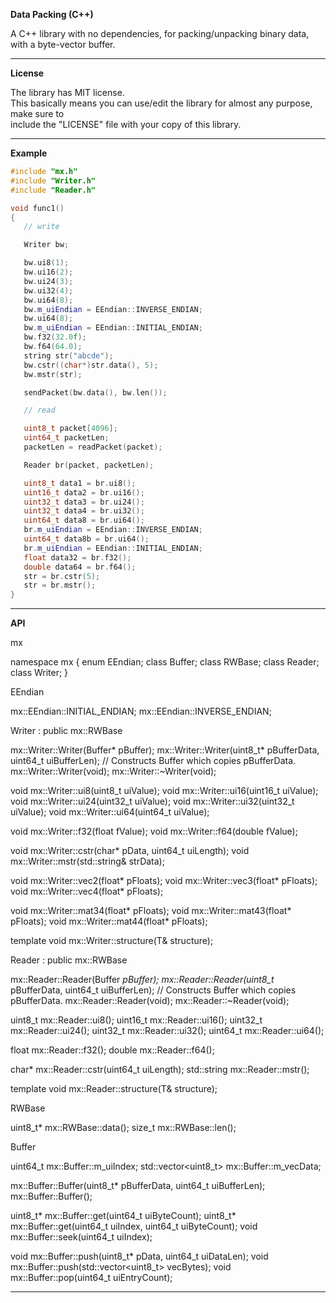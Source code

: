 **Data Packing (C++)**

A C++ library with no dependencies, for packing/unpacking binary data, with a byte-vector buffer.

-----

**License**

The library has MIT license.  
This basically means you can use/edit the library for almost any purpose, make sure to  
include the "LICENSE" file with your copy of this library.

-----

**Example**

```cpp
#include "mx.h"
#include "Writer.h"
#include "Reader.h"

void func1()
{
   // write

   Writer bw;

   bw.ui8(1);
   bw.ui16(2);
   bw.ui24(3);
   bw.ui32(4);
   bw.ui64(8);
   bw.m_uiEndian = EEndian::INVERSE_ENDIAN;
   bw.ui64(8);
   bw.m_uiEndian = EEndian::INITIAL_ENDIAN;
   bw.f32(32.0f);
   bw.f64(64.0);
   string str("abcde");
   bw.cstr((char*)str.data(), 5);
   bw.mstr(str);

   sendPacket(bw.data(), bw.len());

   // read

   uint8_t packet[4096];
   uint64_t packetLen;
   packetLen = readPacket(packet);

   Reader br(packet, packetLen);

   uint8_t data1 = br.ui8();
   uint16_t data2 = br.ui16();
   uint32_t data3 = br.ui24();
   uint32_t data4 = br.ui32();
   uint64_t data8 = br.ui64();
   br.m_uiEndian = EEndian::INVERSE_ENDIAN;
   uint64_t data8b = br.ui64();
   br.m_uiEndian = EEndian::INITIAL_ENDIAN;
   float data32 = br.f32();
   double data64 = br.f64();
   str = br.cstr(5);
   str = br.mstr();
}
```

-----

**API**

mx

namespace mx
{
	enum EEndian;
	class Buffer;
	class RWBase;
	class Reader;
	class Writer;
}

EEndian

mx::EEndian::INITIAL_ENDIAN;
mx::EEndian::INVERSE_ENDIAN;

Writer : public mx::RWBase

mx::Writer::Writer(Buffer* pBuffer);
mx::Writer::Writer(uint8_t* pBufferData, uint64_t uiBufferLen); // Constructs Buffer which copies pBufferData.
mx::Writer::Writer(void);
mx::Writer::~Writer(void);

void mx::Writer::ui8(uint8_t uiValue);
void mx::Writer::ui16(uint16_t uiValue);
void mx::Writer::ui24(uint32_t uiValue);
void mx::Writer::ui32(uint32_t uiValue);
void mx::Writer::ui64(uint64_t uiValue);
	
void mx::Writer::f32(float fValue);
void mx::Writer::f64(double fValue);
	
void mx::Writer::cstr(char* pData, uint64_t uiLength);
void mx::Writer::mstr(std::string& strData);

void mx::Writer::vec2(float* pFloats);
void mx::Writer::vec3(float* pFloats);
void mx::Writer::vec4(float* pFloats);

void mx::Writer::mat34(float* pFloats);
void mx::Writer::mat43(float* pFloats);
void mx::Writer::mat44(float* pFloats);

template <class T>
void mx::Writer::structure(T& structure);

Reader : public mx::RWBase

mx::Reader::Reader(Buffer *pBuffer);
mx::Reader::Reader(uint8_t* pBufferData, uint64_t uiBufferLen); // Constructs Buffer which copies pBufferData.
mx::Reader::Reader(void);
mx::Reader::~Reader(void);

uint8_t mx::Reader::ui8();
uint16_t mx::Reader::ui16();
uint32_t mx::Reader::ui24();
uint32_t mx::Reader::ui32();
uint64_t mx::Reader::ui64();

float mx::Reader::f32();
double mx::Reader::f64();

char* mx::Reader::cstr(uint64_t uiLength);
std::string mx::Reader::mstr();

template <class T>
void mx::Reader::structure(T& structure);

RWBase

uint8_t* mx::RWBase::data();
size_t mx::RWBase::len();

Buffer

uint64_t mx::Buffer::m_uiIndex;
std::vector<uint8_t> mx::Buffer::m_vecData;

mx::Buffer::Buffer(uint8_t* pBufferData, uint64_t uiBufferLen);
mx::Buffer::Buffer();

uint8_t* mx::Buffer::get(uint64_t uiByteCount);
uint8_t* mx::Buffer::get(uint64_t uiIndex, uint64_t uiByteCount);
void mx::Buffer::seek(uint64_t uiIndex);

void mx::Buffer::push(uint8_t* pData, uint64_t uiDataLen);
void mx::Buffer::push(std::vector<uint8_t> vecBytes);
void mx::Buffer::pop(uint64_t uiEntryCount);

-----

